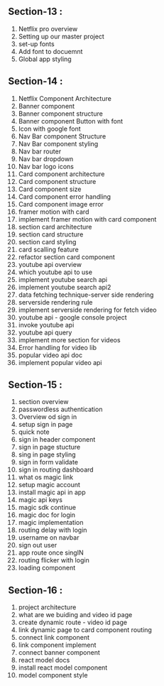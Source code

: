 ## Section-13 :

1. Netflix pro overview
2. Setting up our master project
3. set-up fonts
4. Add font to docuemnt
5. Global app styling

## Section-14 :

1. Netflix Component Architecture
2. Banner component
3. Banner component structure
4. Banner component Button with font
5. Icon with google font
6. Nav Bar component Structure
7. Nav Bar component styling
8. Nav bar router
9. Nav bar dropdown
10. Nav bar logo icons
11. Card component architecture
12. Card component structure
13. Card component size
14. Card component error handling
15. Card component image error
16. framer motion with card
17. implement framer motion with card component   
18. section card architecture
19. section card structure
20. section card styling
21. card scalling feature
22. refactor section card component
23. youtube api overview
24. which youtube api to use
25. implement youtube search api
26. implement youtube search api2
27. data fetching technique-server side rendering
28. serverside rendering rule
29. implement serverside rendering for fetch video
30. youtube api - google console project
31. invoke youtube api
32. youtube api query
33. implement more section for videos
34. Error handling for video lib
35. popular video api doc
36. implement popular video api 

## Section-15 :

1. section overview
2. passwordless authentication
3. Overview od sign in
4. setup sign in page
5. quick note
6. sign in header component
7. sign in page stucture
8. sing in page styling
9. sign in form validate
10. sign in routing dashboard
11. what os magic link
12. setup magic account
13. install magic api in app
14. magic api keys
15. magic sdk continue
16. magic doc for login
17. magic implementation
18. routing delay with login
19. username on navbar
20. sign out user
21. app route once singIN
22. routing flicker with login
23. loading component

## Section-16 :

1. project architecture
2. what are we buiding and video id page
3. create dynamic route - video id page
4. link dynamic page to card component routing
5. connect link component
6. link component implement
7. connect banner component
8. react model docs
9. install react model component
10. model component style
